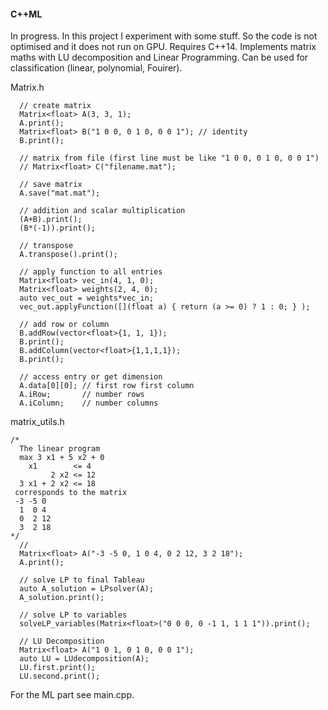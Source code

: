 #### C++ML
In progress. In this project I experiment with some stuff. So the code is not optimised and it does not run on GPU. Requires C++14. Implements matrix maths with LU decomposition and Linear Programming. Can be used for classification (linear, polynomial, Fouirer).

Matrix.h
```
  // create matrix
  Matrix<float> A(3, 3, 1);
  A.print();
  Matrix<float> B("1 0 0, 0 1 0, 0 0 1"); // identity
  B.print();
  
  // matrix from file (first line must be like "1 0 0, 0 1 0, 0 0 1")
  // Matrix<float> C("filename.mat");
  
  // save matrix
  A.save("mat.mat");
  
  // addition and scalar multiplication
  (A+B).print();
  (B*(-1)).print();
  
  // transpose
  A.transpose().print();
  
  // apply function to all entries
  Matrix<float> vec_in(4, 1, 0);
  Matrix<float> weights(2, 4, 0);
  auto vec_out = weights*vec_in;
  vec_out.applyFunction([](float a) { return (a >= 0) ? 1 : 0; } );
  
  // add row or column
  B.addRow(vector<float>{1, 1, 1});
  B.print();
  B.addColumn(vector<float>{1,1,1,1});
  B.print();
  
  // access entry or get dimension
  A.data[0][0]; // first row first column
  A.iRow;       // number rows
  A.iColumn;    // number columns
```
  
matrix_utils.h
```
/*
  The linear program
  max 3 x1 + 5 x2 + 0
    x1        <= 4
         2 x2 <= 12
  3 x1 + 2 x2 <= 18
 corresponds to the matrix
 -3 -5 0
  1  0 4
  0  2 12
  3  2 18
*/
  //
  Matrix<float> A("-3 -5 0, 1 0 4, 0 2 12, 3 2 18");
  A.print();
	
  // solve LP to final Tableau
  auto A_solution = LPsolver(A);
  A_solution.print();
  
  // solve LP to variables
  solveLP_variables(Matrix<float>("0 0 0, 0 -1 1, 1 1 1")).print();
  
  // LU Decomposition
  Matrix<float> A("1 0 1, 0 1 0, 0 0 1");
  auto LU = LUdecomposition(A);
  LU.first.print();
  LU.second.print();
```
For the ML part see main.cpp.
